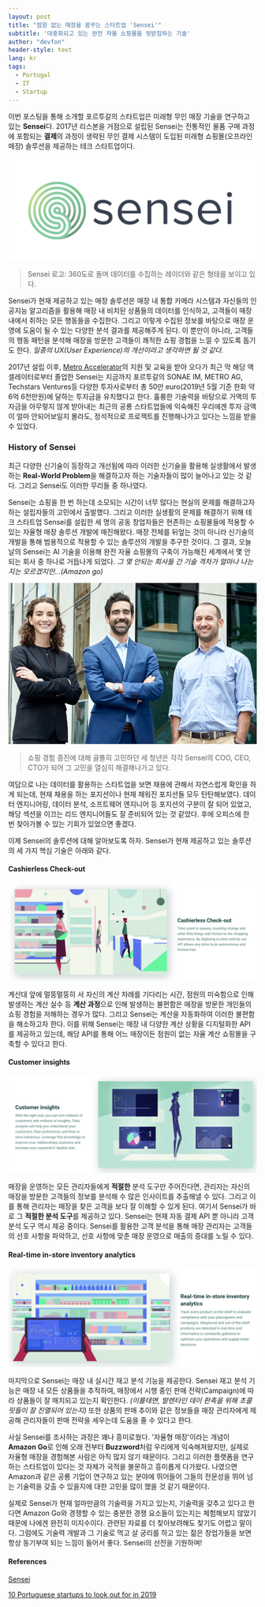 ```yaml
---
layout: post
title: "점원 없는 매장을 꿈꾸는 스타트업 'Sensei'"
subtitle: '대중화되고 있는 완전 자율 쇼핑몰을 뒷받침하는 기술'
author: "devfon"
header-style: text
lang: kr
tags:
  - Portugal
  - IT
  - Startup
---
```


이번 포스팅을 통해 소개할 포르투갈의 스타트업은 미래형 무인 매장 기술을 연구하고 있는 **Sensei**다. 2017년 리스본을 거점으로 설립된 Sensei는 전통적인 물품 구매 과정에 포함되는 **결제**의 과정이 생략된 무인 결제 시스템이 도입된 미래형 쇼핑몰(오프라인 매장) 솔루션을 제공하는 테크 스타트업이다.

![](/img/in-post/sensei_logo.png)
> Sensei 로고: 360도로 돌며 데이터를 수집하는 레이더와 같은 형태를 보이고 있다.

Sensei가 현재 제공하고 있는 매장 솔루션은 매장 내 통합 카메라 시스템과 자신들의 인공지능 알고리즘을 활용해 매장 내 비치된 상품들의 데이터를 인식하고, 고객들이 매장 내에서 취하는 모든 행동들을 수집한다. 그리고 이렇게 수집된 정보를 바탕으로 매장 운영에 도움이 될 수 있는 다양한 분석 결과를 제공해주게 된다. 이 뿐만이 아니라, 고객들의 행동 패턴을 분석해 매장을 방문한 고객들이 쾌적한 쇼핑 경험을 느낄 수 있도록 돕기도 한다. *일종의 UX(User Experience)의 개선이라고 생각하면 될 것 같다.*

2017년 설립 이후, [Metro Accelerator](https://metroaccelerator.com/)의 지원 및 교육을 받아 오다가 최근 막 해당 액셀레이터로부터 졸업한 Sensei는 지금까지 포르투갈의 SONAE IM, METRO AG, Techstars Ventures등 다양한 투자사로부터 총 50만 euro(2019년 5월 기준 한화 약 6억 6천만원)에 달하는 투자금을 유치했다고 한다. 훌륭한 기술력을 바탕으로 거액의 투자금을 아무렇지 않게 받아내는 최근의 공룡 스타트업들에 익숙해진 우리에겐 투자 금액이 얼마 안되어보일지 몰라도, 정석적으로 프로젝트를 진행해나가고 있다는 느낌을 받을 수 있었다.

### History of Sensei
최근 다양한 신기술이 등장하고 개선됨에 따라 이러한 신기술을 활용해 실생활에서 발생하는 **Real-World Problem**을 해결하고자 하는 기술자들이 많이 늘어나고 있는 것 같다. 그리고 Sensei도 이러한 무리들 중 하나였다.

Sensei는 쇼핑을 한 번 하는데 소모되는 시간이 너무 많다는 현실의 문제를 해결하고자 하는 설립자들의 고민에서 출발했다. 그리고 이러한 실생활의 문제를 해결하기 위해 테크 스타트업 Sensei를 설립한 세 명의 공동 창업자들은 현존하는 쇼핑몰들에 적용할 수 있는 자율형 매장 솔루션 개발에 매진해왔다. 매장 전체를 뒤엎는 것이 아니라 신기술의 개발을 통해 범용적으로 적용할 수 있는 솔루션의 개발을 추구한 것이다. 그 결과, 오늘 날의 Sensei는 AI 기술을 이용해 완전 자율 쇼핑몰의 구축이 가능해진 세계에서 몇 안되는 회사 중 하나로 거듭나게 되었다. *그 몇 안되는 회사들 간 기술 격차가 얼마나 나는지는 모르겠지만...(Amazon go)*

![](/img/in-post/sensei_trio.png)
> 쇼핑 경험 증진에 대해 골똘히 고민하던 세 청년은 각각 Sensei의 COO, CEO, CTO가 되어 그 고민을 열심히 해결해나가고 있다.

여담으로 나는 데이터를 활용하는 스타트업을 보면 채용에 관해서 자연스럽게 확인을 하게 되는데, 현재 채용을 하는 포지션이나 현재 채워진 포지션들 모두 탄탄해보였다. 데이터 엔지니어링, 데이터 분석, 소프트웨어 엔지니어 등 포지션의 구분이 잘 되어 있었고, 해당 섹션을 이끄는 리드 엔지니어들도 잘 준비되어 있는 것 같았다. 후에 오피스에 한 번 찾아가볼 수 있는 기회가 있었으면 좋겠다.

이제 Sensei의 솔루션에 대해 알아보도록 하자. Sensei가 현재 제공하고 있는 솔루션의 세 가지 핵심 기술은 아래와 같다.

#### Cashierless Check-out
![](/img/in-post/cashless.png)

계산대 앞에 멀뚱멀뚱히 서 자신의 계산 차례를 기다리는 시간, 점원의 미숙함으로 인해 발생하는 계산 실수 등 **계산 과정**으로 인해 발생하는 불편함은 매장을 방문한 개인들의 쇼핑 경험을 저해하는 경우가 많다. 그리고 Sensei는 계산을 자동화하여 이러한 불편함을 해소하고자 한다. 이를 위해 Sensei는 매장 내 다양한 계산 상황을 디지털화한 API를 제공하고 있는데, 해당 API를 통해 어느 매장이든 점원이 없는 자율 계산 쇼핑몰을 구축할 수 있다고 한다.


#### Customer insights
![](/img/in-post/insight.png)

매장을 운영하는 모든 관리자들에게 **적절한** 분석 도구만 주어진다면, 관리자는 자신의 매장을 방문한 고객들의 정보를 분석해 수 많은 인사이트를 추출해낼 수 있다. 그리고 이를 통해 관리자는 매장을 찾은 고객을 보다 잘 이해할 수 있게 된다. 여기서 Sensei가 바로 그 **적절한 분석 도구**를 제공하고 있다. Sensei는 현재 자동 결제 API 뿐 아니라 고객 분석 도구 역시 제공 중이다. Sensei를 활용한 고객 분석을 통해 매장 관리자는 고객들의 선호 사항을 파악하고, 선호 사항에 맞춘 매장 운영으로 매출의 증대를 노릴 수 있다.


#### Real-time in-store inventory analytics
![](/img/in-post/inventory.png)

마지막으로 Sensei는 매장 내 실시간 재고 분석 기능을 제공한다. Sensei 재고 분석 기능은 매장 내 모든 상품들을 추적하여, 매장에서 시행 중인 판매 전략(Campaign)에 따라 상품들이 잘 매치되고 있는지 확인한다. *(이를테면, 발렌타인 데이 판촉을 위해 초콜릿들이 잘 진열되어 있는지)* 또한 상품의 판매 추이와 같은 정보들을 매장 관리자에게 제공해 관리자들이 판매 전략을 세우는데 도움을 줄 수 있다고 한다.


사실 Sensei를 조사하는 과정은 꽤나 흥미로웠다. '자율형 매장'이라는 개념이 **Amazon Go**로 인해 오래 전부터 **Buzzword**처럼 우리에게 익숙해져왔지만, 실제로 자율형 매장을 경험해본 사람은 아직 많지 않기 때문이다. 그리고 이러한 플랫폼을 연구하는 스타트업이 있다는 것 자체가 국적을 불문하고 흥미롭게 다가왔다. 나였으면 Amazon과 같은 공룡 기업이 연구하고 있는 분야에 뛰어들어 그들의 전문성을 뛰어 넘는 기술력을 갖출 수 있을지에 대한 고민을 많이 했을 것 같기 때문이다.

실제로 Sensei가 현재 얼마만큼의 기술력을 가지고 있는지, 기술력을 갖추고 있다고 한다면 Amazon Go와 경쟁할 수 있는 충분한 경쟁 요소들이 있는지는 체험해보지 않았기 때문에 나에겐 완전히 미지수이다. 관련된 자료를 더 찾아보려해도 찾기도 어렵고 말이다. 그럼에도 기술력 개발과 그 기술로 먹고 살 궁리를 하고 있는 젊은 창업가들을 보면 항상 동기부여 되는 느낌이 들어서 좋다. Sensei의 선전을 기원하며!


#### References
[Sensei](https://www.sensei.tech/)

[10 Portuguese startups to look out for in 2019](https://www.eu-startups.com/2019/02/10-portuguese-startups-to-look-out-for-in-2019/)